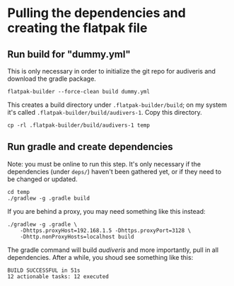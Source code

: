 # Pulling the dependencies and creating the flatpak file

## Run build for "dummy.yml"

This is only necessary in order to initialize the git repo for audiveris
and download the gradle package.

    flatpak-builder --force-clean build dummy.yml

This creates a build directory under `.flatpak-builder/build`; on my system
it's called `.flatpak-builder/build/audivers-1`. Copy this directory.

    cp -rl .flatpak-builder/build/audivers-1 temp

## Run gradle and create dependencies

Note: you must be online to run this step. It's only necessary if the
dependencies (under `deps/`) haven't been gathered yet, or if they need
to be changed or updated.

	cd temp
	./gradlew -g .gradle build

If you are behind a proxy, you may need something like this instead:

	./gradlew -g .gradle \
		-Dhttps.proxyHost=192.168.1.5 -Dhttps.proxyPort=3128 \
		-Dhttp.nonProxyHosts=localhost build

The gradle command will build *audiveris* and more importantly, pull in
all dependencies. After a while, you shoud see something like this:

	BUILD SUCCESSFUL in 51s
	12 actionable tasks: 12 executed

